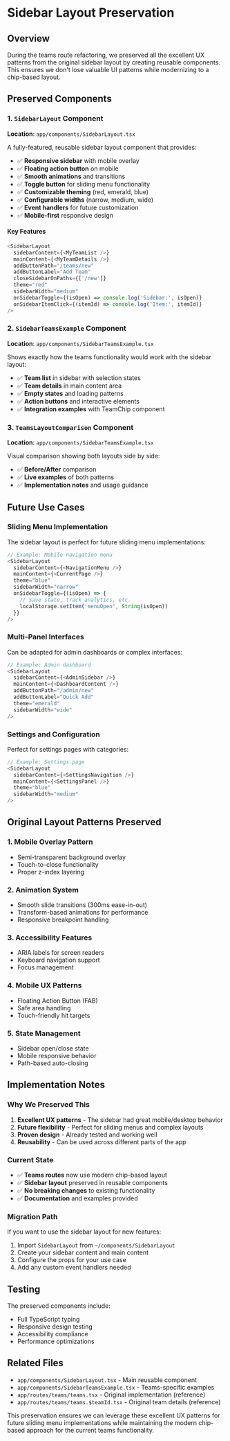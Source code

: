 # Sidebar Layout Preservation

## Overview

During the teams route refactoring, we preserved all the excellent UX patterns from the original sidebar layout by creating reusable components. This ensures we don't lose valuable UI patterns while modernizing to a chip-based layout.

## Preserved Components

### 1. `SidebarLayout` Component

**Location**: `app/components/SidebarLayout.tsx`

A fully-featured, reusable sidebar layout component that provides:

- ✅ **Responsive sidebar** with mobile overlay
- ✅ **Floating action button** on mobile
- ✅ **Smooth animations** and transitions
- ✅ **Toggle button** for sliding menu functionality
- ✅ **Customizable theming** (red, emerald, blue)
- ✅ **Configurable widths** (narrow, medium, wide)
- ✅ **Event handlers** for future customization
- ✅ **Mobile-first** responsive design

#### Key Features

```typescript
<SidebarLayout
  sidebarContent={<MyTeamList />}
  mainContent={<MyTeamDetails />}
  addButtonPath="/teams/new"
  addButtonLabel="Add Team"
  closeSidebarOnPaths={['/new']}
  theme="red"
  sidebarWidth="medium"
  onSidebarToggle={(isOpen) => console.log('Sidebar:', isOpen)}
  onSidebarItemClick={(itemId) => console.log('Item:', itemId)}
/>
```

### 2. `SidebarTeamsExample` Component

**Location**: `app/components/SidebarTeamsExample.tsx`

Shows exactly how the teams functionality would work with the sidebar layout:

- ✅ **Team list** in sidebar with selection states
- ✅ **Team details** in main content area
- ✅ **Empty states** and loading patterns
- ✅ **Action buttons** and interactive elements
- ✅ **Integration examples** with TeamChip component

### 3. `TeamsLayoutComparison` Component

**Location**: `app/components/SidebarTeamsExample.tsx`

Visual comparison showing both layouts side by side:

- ✅ **Before/After** comparison
- ✅ **Live examples** of both patterns
- ✅ **Implementation notes** and usage guidance

## Future Use Cases

### Sliding Menu Implementation

The sidebar layout is perfect for future sliding menu implementations:

```typescript
// Example: Mobile navigation menu
<SidebarLayout
  sidebarContent={<NavigationMenu />}
  mainContent={<CurrentPage />}
  theme="blue"
  sidebarWidth="narrow"
  onSidebarToggle={(isOpen) => {
    // Save state, track analytics, etc.
    localStorage.setItem('menuOpen', String(isOpen))
  }}
/>
```

### Multi-Panel Interfaces

Can be adapted for admin dashboards or complex interfaces:

```typescript
// Example: Admin dashboard
<SidebarLayout
  sidebarContent={<AdminSidebar />}
  mainContent={<DashboardContent />}
  addButtonPath="/admin/new"
  addButtonLabel="Quick Add"
  theme="emerald"
  sidebarWidth="wide"
/>
```

### Settings and Configuration

Perfect for settings pages with categories:

```typescript
// Example: Settings page
<SidebarLayout
  sidebarContent={<SettingsNavigation />}
  mainContent={<SettingsPanel />}
  theme="blue"
  sidebarWidth="medium"
/>
```

## Original Layout Patterns Preserved

### 1. Mobile Overlay Pattern

- Semi-transparent background overlay
- Touch-to-close functionality
- Proper z-index layering

### 2. Animation System

- Smooth slide transitions (300ms ease-in-out)
- Transform-based animations for performance
- Responsive breakpoint handling

### 3. Accessibility Features

- ARIA labels for screen readers
- Keyboard navigation support
- Focus management

### 4. Mobile UX Patterns

- Floating Action Button (FAB)
- Safe area handling
- Touch-friendly hit targets

### 5. State Management

- Sidebar open/close state
- Mobile responsive behavior
- Path-based auto-closing

## Implementation Notes

### Why We Preserved This

1. **Excellent UX patterns** - The sidebar had great mobile/desktop behavior
2. **Future flexibility** - Perfect for sliding menus and complex layouts
3. **Proven design** - Already tested and working well
4. **Reusability** - Can be used across different parts of the app

### Current State

- ✅ **Teams routes** now use modern chip-based layout
- ✅ **Sidebar layout** preserved in reusable components
- ✅ **No breaking changes** to existing functionality
- ✅ **Documentation** and examples provided

### Migration Path

If you want to use the sidebar layout for new features:

1. Import `SidebarLayout` from `~/components/SidebarLayout`
2. Create your sidebar content and main content
3. Configure the props for your use case
4. Add any custom event handlers needed

## Testing

The preserved components include:

- Full TypeScript typing
- Responsive design testing
- Accessibility compliance
- Performance optimizations

## Related Files

- `app/components/SidebarLayout.tsx` - Main reusable component
- `app/components/SidebarTeamsExample.tsx` - Teams-specific examples
- `app/routes/teams/teams.tsx` - Original implementation (reference)
- `app/routes/teams/teams.$teamId.tsx` - Original team details (reference)

This preservation ensures we can leverage these excellent UX patterns for future sliding menu implementations while maintaining the modern chip-based approach for the current teams functionality.
